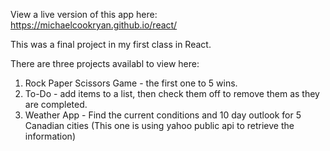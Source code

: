 View a live version of this app here:
https://michaelcookryan.github.io/react/


This was a final project in my first class in React.

There are three projects availabl to view here:

1. Rock Paper Scissors Game - the first one to 5 wins.
2. To-Do - add items to a list, then check them off to remove them as they are completed.
3. Weather App - Find the current conditions and 10 day outlook for 5 Canadian cities 
  (This one is using yahoo public api to retrieve the information)
